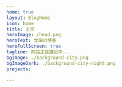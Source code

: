 ```yaml
---
home: true
layout: BlogHome
icon: home
title: 主页
heroImage: /head.png
heroText: 龙璃の博客
heroFullScreen: true
tagline: 网站正在建设中...
bgImage: ./background-city.png
bgImageDark: ./background-city-night.png
projects:

---
```





